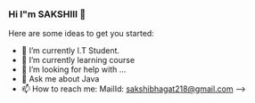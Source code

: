### Hi I"m SAKSHIII 👋



Here are some ideas to get you started:

- 🔭 I’m currently I.T Student.
- 🌱 I’m currently learning course
- 🤔 I’m looking for help with ...
- 💬 Ask me about Java
- 📫 How to reach me: MailId: sakshibhagat218@gmail.com
-->

